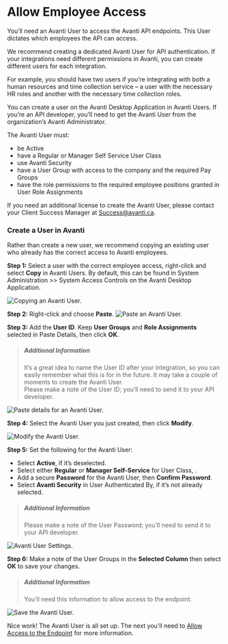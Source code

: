 # Allow Employee Access

You’ll need an Avanti User to access the Avanti API endpoints. This User dictates which employees the API can access. 

We recommend creating a dedicated Avanti User for API authentication. If your integrations need different permissions in Avanti, you can create different users for each integration. 

For example, you should have two users if you’re integrating with both a human resources and time collection service – a user with the necessary HR roles and another with the necessary time collection roles.

You can create a user on the Avanti Desktop Application in Avanti Users. If you’re an API developer, you’ll need to get the Avanti User from the organization’s Avanti Administrator. 

The Avanti User must:
- be Active
- have a Regular or Manager Self Service User Class
- use Avanti Security
- have a User Group with access to the company and the required Pay Groups
- have the role permissions to the required employee positions granted in User Role Assignments

If you need an additional license to create the Avanti User, please contact your Client Success Manager at Success@avanti.ca.

### Create a User in Avanti
Rather than create a new user, we recommend copying an existing user who already has the correct access to Avanti employees. 

**Step 1:** Select a user with the correct employee access, right-click and select **Copy** in Avanti Users.
By default, this can be found in System Administration >> System Access Controls on the Avanti Desktop Application. 

![Copying an Avanti User.](https://firebasestorage.googleapis.com/v0/b/avanti-hcm.appspot.com/o/api-docs%2FCreating%20Users%2FCopyingAvantiUsers.png?alt=media&token=5c087096-96c6-4acc-84f4-8c61239f27a3) 

**Step 2:** Right-click and choose **Paste**. 
![Paste an Avanti User.](https://firebasestorage.googleapis.com/v0/b/avanti-hcm.appspot.com/o/api-docs%2FCreating%20Users%2FPasteanAvantiUser.png?alt=media&token=5703553b-b55a-431a-8702-4910f1f73086)

**Step 3:** Add the **User ID**. Keep **User Groups** and **Role Assignments** selected in Paste Details, then click **OK**.  

<!-- theme: info -->
>##### Additional Information
>It’s a great idea to name the User ID after your integration, so you can easily remember what this is for in the future. It may take a couple of moments to create the Avanti User. <br>
Please make a note of the User ID; you’ll need to send it to your API developer. 

![Paste details for an Avanti User.](https://firebasestorage.googleapis.com/v0/b/avanti-hcm.appspot.com/o/api-docs%2FCreating%20Users%2FPasteDetails.png?alt=media&token=569690b4-089c-4943-8c12-415542402f23)

**Step 4:** Select the Avanti User you just created, then click **Modify**. 

![Modify the Avanti User.](https://firebasestorage.googleapis.com/v0/b/avanti-hcm.appspot.com/o/api-docs%2FCreating%20Users%2FModifytheAvantiUser.png?alt=media&token=d6c5ac0a-cfea-423a-be67-88cf9fa3607b)

**Step 5:** Set the following for the Avanti User: 
- Select **Active**, if it’s deselected. 
- Select either **Regular** or **Manager Self-Service** for User Class, .
- Add a secure **Password** for the Avanti User, then **Confirm Password**. 
- Select **Avanti Security** in User Authenticated By, if it’s not already selected. 

<!-- theme: info -->
>##### Additional Information
>Please make a note of the User Password; you’ll need to send it to your API developer. 

![Avanti User Settings.](https://firebasestorage.googleapis.com/v0/b/avanti-hcm.appspot.com/o/api-docs%2FCreating%20Users%2FAvantiUserSettings.png?alt=media&token=6e476e2f-969f-4e1a-8796-cf5073968c8a)


**Step 6:** Make a note of the User Groups in the **Selected Column** then select **OK** to save your changes.  

<!-- theme: info -->
>##### Additional Information
>You’ll need this information to allow access to the endpoint.

![Save the Avanti User.](https://firebasestorage.googleapis.com/v0/b/avanti-hcm.appspot.com/o/api-docs%2FCreating%20Users%2FSaveAvantiUser.png?alt=media&token=7e7930dd-0df6-4891-95a0-410fffb6ca57)

Nice work! The Avanti User is all set up. The next you'll need to [Allow Access to the Endpoint](/docs/auth-subfunction.md) for more information.  